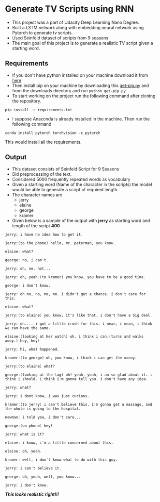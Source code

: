# Generate TV Scripts using RNN
* This project was a part of Udacity Deep Learning Nano Degree.
* Built a LSTM network along with embedding neural network using Pytorch to generate tv scripts.
* Used Seinfeld dataset of scripts from 9 seasons
* The main goal of this project is to generate a realistic TV script given a starting word.

## Requirements
* If you don't have python installed on your machine download it from [here](https://www.python.org/ftp/python/3.8.2/python-3.8.2.exe)
* Then install pip on your machine by downloading this [get-pip.py](https://bootstrap.pypa.io/get-pip.py) and from the downloads directory and  run ```python get-pip.py```
* To start working on the project run the following command after cloning the repository.
```
pip install -r requirements.txt
```
* I suppose Anaconda is already installed in the machine. Then run the following command
```
conda install pytorch torchvision -c pytorch
```
This would install all the requirements.
## Output
* This dataset consists of Seinfeld Script for 9 Seasons
* Did preprocessing of the text.
* Considered 5000 frequently repeated words as vocabulary
* Given a starting word (Name of the character in the scripts) the model would be able to generate a script of required length.
* The character names are
    * jerry
    * elaine
    * george
    * kramer
* Given below is a sample of the output with __jerry__ as starting word and length of the script __400__
```
jerry: i have no idea how to get it.

jerry:(to the phone) hello, mr. peterman, you know.

elaine: what?

george: no, i can't.

jerry: oh, no, not...

jerry: oh, yeah.(to kramer) you know, you have to be a good time.

george: i don't know.

jerry: oh no, no, no, no. i didn't get a chance. i don't care for this.

elaine: what?

jerry:(to elaine) you know, it's like that, i don't have a big deal.

jerry: oh.... i got a little crush for this. i mean, i mean, i think we can have the same.

elaine:(looking at her watch) oh, i think i can.(turns and walks away.) hey, hey!

jerry: hi, what happened.

kramer:(to george) oh, you know, i think i can get the money.

jerry:(to elaine) what?

george:(looking at the tag) oh! yeah, yeah, i am so glad about it. i think i should. i think i'm gonna tell you. i don't have any idea.

jerry: what?

jerry: i dont know, i was just curious.

kramer:(to jerry) i can't believe this, i'm gonna get a massage, and the whole is going to the hospital.

newman: i told you, i don't care...

george:(on phone) hey!

jerry: what is it?

elaine: i know, i'm a little concerned about this.

elaine: oh, yeah.

kramer: well, i don't know what to do with this guy.

jerry: i can't believe it.

george: oh, yeah, well, you know...

jerry: i don't know.
```
*__This looks realistic right!!!__*

